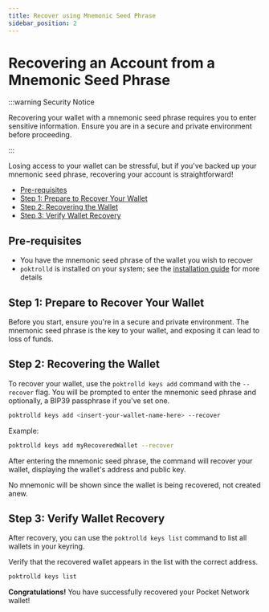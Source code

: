 ```yaml
---
title: Recover using Mnemonic Seed Phrase
sidebar_position: 2
---
```


# Recovering an Account from a Mnemonic Seed Phrase <!-- omit in toc -->

:::warning Security Notice

Recovering your wallet with a mnemonic seed phrase requires
you to enter sensitive information. Ensure you are in a secure and private environment
before proceeding.

:::

Losing access to your wallet can be stressful, but if you've backed up your mnemonic
seed phrase, recovering your account is straightforward!

- [Pre-requisites](#pre-requisites)
- [Step 1: Prepare to Recover Your Wallet](#step-1-prepare-to-recover-your-wallet)
- [Step 2: Recovering the Wallet](#step-2-recovering-the-wallet)
- [Step 3: Verify Wallet Recovery](#step-3-verify-wallet-recovery)

## Pre-requisites

- You have the mnemonic seed phrase of the wallet you wish to recover
- `poktrolld` is installed on your system; see the [installation guide](./install) for more details

## Step 1: Prepare to Recover Your Wallet

Before you start, ensure you're in a secure and private environment.
The mnemonic seed phrase is the key to your wallet, and exposing it can lead to loss of funds.

## Step 2: Recovering the Wallet

To recover your wallet, use the `poktrolld keys add` command with the `--recover` flag.
You will be prompted to enter the mnemonic seed phrase and optionally, a BIP39 passphrase if you've set one.

```bash
poktrolld keys add <insert-your-wallet-name-here> --recover
```

Example:

```bash
poktrolld keys add myRecoveredWallet --recover
```

After entering the mnemonic seed phrase, the command will recover your wallet,
displaying the wallet's address and public key.

No mnemonic will be shown since the wallet is being recovered, not created anew.

## Step 3: Verify Wallet Recovery

After recovery, you can use the `poktrolld keys list` command to list all wallets in your keyring.

Verify that the recovered wallet appears in the list with the correct address.

```sh
poktrolld keys list
```

**Congratulations!** You have successfully recovered your Pocket Network wallet!
